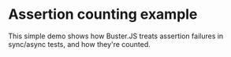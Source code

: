 # Assertion counting example #

This simple demo shows how Buster.JS treats assertion failures in sync/async
tests, and how they're counted.
